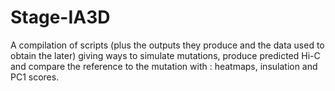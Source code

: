 # Stage-IA3D
A compilation of scripts (plus the outputs they produce and the data used to obtain the later) giving ways to simulate mutations, produce predicted Hi-C and compare the reference to the mutation with : heatmaps, insulation and PC1 scores. 
